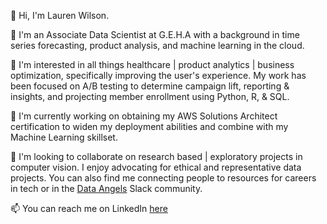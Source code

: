 
👋 Hi, I'm Lauren Wilson.

💼 I'm an Associate Data Scientist at G.E.H.A with a background in time series forecasting, product analysis, and machine learning in the cloud.

🚀 I'm interested in all things healthcare | product analytics | business optimization, specifically improving the user's experience. My work has been focused on A/B testing to determine campaign lift, reporting & insights, and projecting member enrollment using Python, R, & SQL.

🌱 I'm currently working on obtaining my AWS Solutions Architect certification to widen my deployment abilities and combine with my Machine Learning skillset.

👯 I'm looking to collaborate on research based | exploratory projects in computer vision. I enjoy advocating for ethical and representative data projects. You can also find me connecting people to resources for careers in tech or in the [Data Angels](https://www.dataangels.org/) Slack community.

📫 You can reach me on LinkedIn [here](https://www.linkedin.com/in/alaurenwilson/)
